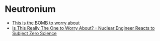 # Neutronium
- [This is the BOMB to worry about](https://youtu.be/ZfXQeP6ESnE)
- [Is This Really The One to Worry About? - Nuclear Engineer Reacts to Subject Zero Science](https://youtu.be/sB0fbHs0Zlo)
